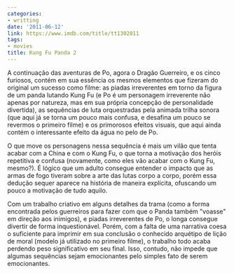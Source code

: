 ```yaml
---
categories:
- writting
date: '2011-06-12'
link: https://www.imdb.com/title/tt1302011
tags:
- movies
title: Kung Fu Panda 2
---
```


A continuação das aventuras de Po, agora o Dragão Guerreiro, e os cinco furiosos, contém em sua essência os mesmos elementos que fizeram do original um sucesso como filme: as piadas irreverentes em torno da figura de um panda lutando Kung Fu (e Po é um personagem irreverente não apenas por natureza, mas em sua própria concepção de personalidade divertida), as sequências de luta orquestradas pela animada trilha sonora (que aqui já se torna um pouco mais confusa, e desafina um pouco se revermos o primeiro filme) e os primorosos efeitos visuais, que aqui ainda contém o interessante efeito da água no pelo de Po.

O que move os personagens nessa sequência é mais um vilão que tenta acabar com a China e com o Kung Fu, o que torna a motivação dos heróis repetitiva e confusa (novamente, como eles vão acabar com o Kung Fu, mesmo?). É lógico que um adulto consegue entender o impacto que as armas de fogo tiveram sobre a arte das lutas corpo a corpo, porém essa dedução sequer aparece na história de maneira explícita, ofuscando um pouco a motivação de tudo aquilo.

Com um trabalho criativo em alguns detalhes da trama (como a forma encontrada pelos guerreiros para fazer com que o Panda também "voasse" em direção aos inimigos), e piadas irreverentes de Po, o longa consegue divertir de forma inquestionável. Porém, com a falta de uma narrativa coesa o suficiente para imprimir em sua conclusão o conhecido arquétipo de lição de moral (modelo já utilizado no primeiro filme), o trabalho todo acaba perdendo peso significativo em seu final. Isso, contudo, não impede que algumas sequências sejam emocionantes pelo simples fato de serem emocionantes.

